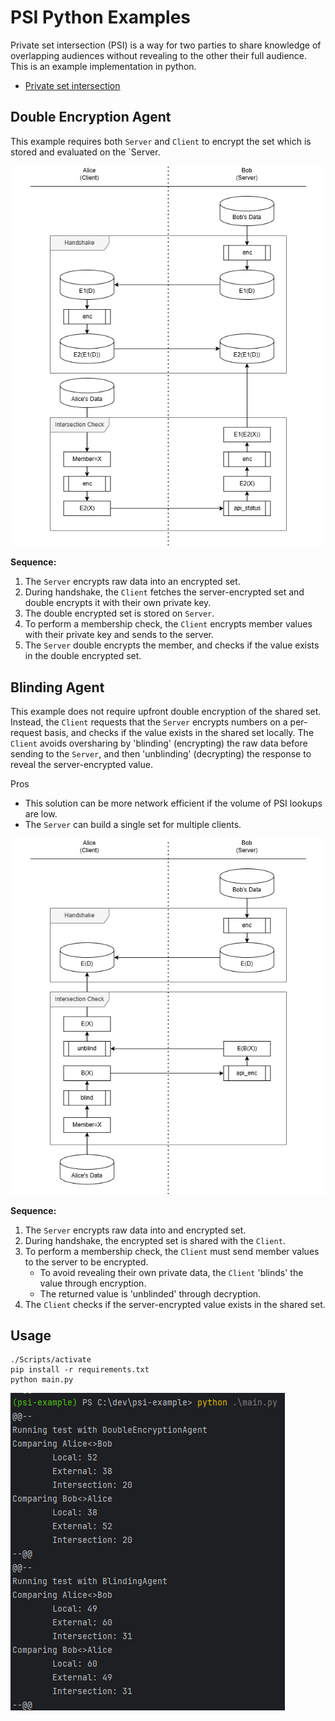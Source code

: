 # PSI Python Examples

Private set intersection (PSI) is a way for two parties to share knowledge of overlapping audiences 
without revealing to the other their full audience. This is an example implementation in python.

- [Private set intersection](https://en.wikipedia.org/wiki/Private_set_intersection)

## Double Encryption Agent

This example requires both `Server` and `Client` to encrypt the set which is stored and evaluated
on the `Server.

![Double encryption agent sequence diagram](./docs/deagent.drawio.png)

**Sequence:**
1. The `Server` encrypts raw data into an encrypted set.
2. During handshake, the `Client` fetches the server-encrypted set and double encrypts it with their
   own private key.
3. The double encrypted set is stored on `Server`.
4. To perform a membership check, the `Client` encrypts member values with their private key and
   sends to the server.
5. The `Server` double encrypts the member, and checks if the value exists in the double encrypted
   set.

## Blinding Agent

This example does not require upfront double encryption of the shared set. Instead, the `Client`
requests that the `Server` encrypts numbers on a per-request basis, and checks if the value exists
in the shared set locally. The `Client` avoids oversharing by 'blinding' (encrypting) the raw data 
before sending to the `Server`, and then 'unblinding' (decrypting) the response to reveal the 
server-encrypted value.

Pros
- This solution can be more network efficient if the volume of PSI lookups are low.
- The `Server` can build a single set for multiple clients.

![Blinding agent sequence diagram](./docs/blindingagent.drawio.png)

**Sequence:**
1. The `Server` encrypts raw data into and encrypted set. 
2. During handshake, the encrypted set is shared with the `Client`. 
3. To perform a membership check, the `Client` must send member values to the server to be 
   encrypted.
   * To avoid revealing their own private data, the `Client` 'blinds' the value through 
      encryption.
   * The returned value is 'unblinded' through decryption.
4. The `Client` checks if the server-encrypted value exists in the shared set.

## Usage

```
./Scripts/activate
pip install -r requirements.txt
python main.py
```

![Example terminal output](./docs/psi-example.png)